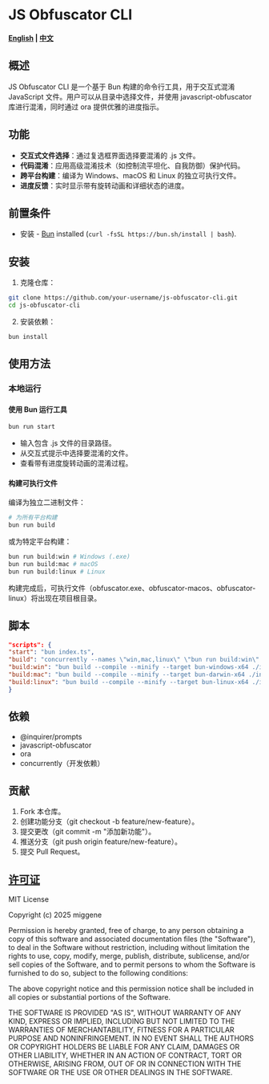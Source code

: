 # JS Obfuscator CLI

**[English](./README.md) | [中文](./README_CN.md)**

## 概述

JS Obfuscator CLI 是一个基于 Bun 构建的命令行工具，用于交互式混淆 JavaScript 文件。用户可以从目录中选择文件，并使用 javascript-obfuscator 库进行混淆，同时通过 ora 提供优雅的进度指示。

## 功能

- **交互式文件选择**：通过复选框界面选择要混淆的 .js 文件。
- **代码混淆**：应用高级混淆技术（如控制流平坦化、自我防御）保护代码。
- **跨平台构建**：编译为 Windows、macOS 和 Linux 的独立可执行文件。
- **进度反馈**：实时显示带有旋转动画和详细状态的进度。

## 前置条件

- 安装 - [Bun](https://bun.sh/) installed (`curl -fsSL https://bun.sh/install | bash`).

## 安装

1. 克隆仓库：

```bash
git clone https://github.com/your-username/js-obfuscator-cli.git
cd js-obfuscator-cli
```

2. 安装依赖：

```bash
bun install
```

## 使用方法

### 本地运行

#### 使用 Bun 运行工具

```bash
bun run start
```

- 输入包含 .js 文件的目录路径。
- 从交互式提示中选择要混淆的文件。
- 查看带有进度旋转动画的混淆过程。

#### 构建可执行文件

编译为独立二进制文件：

```bash
# 为所有平台构建
bun run build
```

或为特定平台构建：

```bash
bun run build:win # Windows (.exe)
bun run build:mac # macOS
bun run build:linux # Linux
```

构建完成后，可执行文件（obfuscator.exe、obfuscator-macos、obfuscator-linux）将出现在项目根目录。

## 脚本

```json
"scripts": {
"start": "bun index.ts",
"build": "concurrently --names \"win,mac,linux\" \"bun run build:win\" \"bun run build:mac\" \"bun run build:linux\"",
"build:win": "bun build --compile --minify --target bun-windows-x64 ./index.ts --outfile obfuscator.exe",
"build:mac": "bun build --compile --minify --target bun-darwin-x64 ./index.ts --outfile obfuscator-macos",
"build:linux": "bun build --compile --minify --target bun-linux-x64 ./index.ts --outfile obfuscator-linux"
}
```

## 依赖

- @inquirer/prompts
- javascript-obfuscator
- ora
- concurrently（开发依赖）

## 贡献

1. Fork 本仓库。
2. 创建功能分支（git checkout -b feature/new-feature）。
3. 提交更改（git commit -m "添加新功能"）。
4. 推送分支（git push origin feature/new-feature）。
5. 提交 Pull Request。

## [许可证](./LICENSE)

MIT License

Copyright (c) 2025 miggene

Permission is hereby granted, free of charge, to any person obtaining a copy
of this software and associated documentation files (the "Software"), to deal
in the Software without restriction, including without limitation the rights
to use, copy, modify, merge, publish, distribute, sublicense, and/or sell
copies of the Software, and to permit persons to whom the Software is
furnished to do so, subject to the following conditions:

The above copyright notice and this permission notice shall be included in all
copies or substantial portions of the Software.

THE SOFTWARE IS PROVIDED "AS IS", WITHOUT WARRANTY OF ANY KIND, EXPRESS OR
IMPLIED, INCLUDING BUT NOT LIMITED TO THE WARRANTIES OF MERCHANTABILITY,
FITNESS FOR A PARTICULAR PURPOSE AND NONINFRINGEMENT. IN NO EVENT SHALL THE
AUTHORS OR COPYRIGHT HOLDERS BE LIABLE FOR ANY CLAIM, DAMAGES OR OTHER
LIABILITY, WHETHER IN AN ACTION OF CONTRACT, TORT OR OTHERWISE, ARISING FROM,
OUT OF OR IN CONNECTION WITH THE SOFTWARE OR THE USE OR OTHER DEALINGS IN THE
SOFTWARE.
